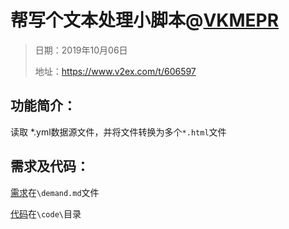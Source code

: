 # 帮写个文本处理小脚本@[VKMEPR](https://www.v2ex.com/member/VKMEPR)

> 日期：2019年10月06日
>
> 地址：https://www.v2ex.com/t/606597

 

## 功能简介：

读取 *.yml数据源文件，并将文件转换为多个`*.html`文件



## 需求及代码：

[需求](demand.md)在`\demand.md`文件

[代码](code/)在`\code\`目录
